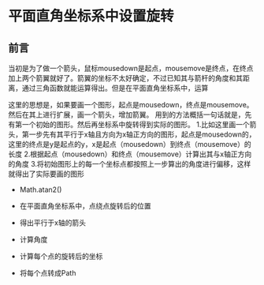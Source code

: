 # 平面直角坐标系中设置旋转

## 前言

当初是为了做一个箭头，鼠标mousedown是起点，mousemove是终点，在终点加上两个箭翼就好了。箭翼的坐标不太好确定，不过已知其与箭杆的角度和其距离，通过三角函数就能运算得出。但是在平面直角坐标系中，运算


这里的思想是，如果要画一个图形，起点是mousedown，终点是mousemove。然后在其上进行扩展，画一个箭头，增加箭翼。
用到的方法概括一句话就是，先有第一个初始的图形。然后再坐标系中旋转得到实际的图形。
1.比如这里画一个箭头，第一步先有其平行于x轴且方向为x轴正方向的图形，起点是mousedown的，
这里的终点是y是起点的y，x是起点（mousedown）到终点（mousemove）的长度
2.根据起点（mousedown）和终点（mousemove）计算出其与x轴正方向的角度
3.将初始图形上的每一个坐标点都按照上一步算出的角度进行偏移，这样就得出了实际要画的图形

- Math.atan2()
- 在平面直角坐标系中，点绕点旋转后的位置

- 得出平行于x轴的箭头
- 计算角度
- 计算每个点的旋转后的坐标
- 将每个点转成Path

